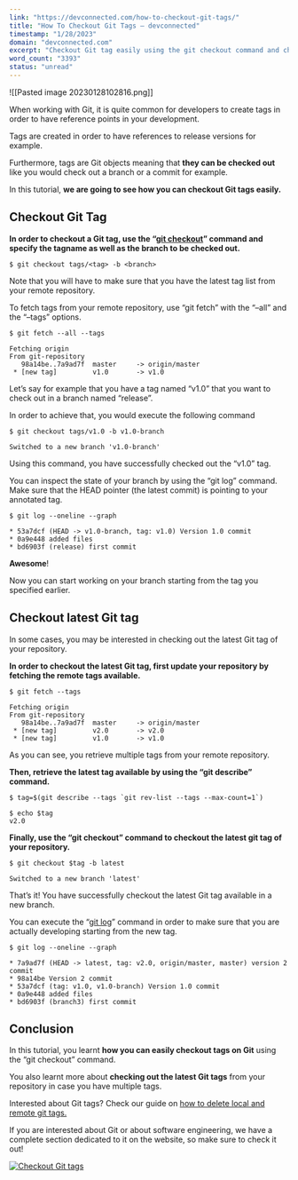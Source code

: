 ```yaml
---
link: "https://devconnected.com/how-to-checkout-git-tags/"
title: "How To Checkout Git Tags – devconnected"
timestamp: "1/28/2023"
domain: "devconnected.com"
excerpt: "Checkout Git tag easily using the git checkout command and checkout latest tags from your Git repository with git describe."
word_count: "3393"
status: "unread"
---
```

![[Pasted image 20230128102816.png]]

When working with Git, it is quite common for developers to create tags in order to have reference points in your development.

Tags are created in order to have references to release versions for example.

Furthermore, tags are Git objects meaning that **they can be checked out** like you would check out a branch or a commit for example.

In this tutorial, **we are going to see how you can checkout Git tags easily.**

## Checkout Git Tag

**In order to checkout a Git tag, use the “[git checkout](https://git-scm.com/docs/git-checkout)” command and specify the tagname as well as the branch to be checked out.**

```
$ git checkout tags/<tag> -b <branch>
```

Note that you will have to make sure that you have the latest tag list from your remote repository.

To fetch tags from your remote repository, use “git fetch” with the “–all” and the “–tags” options.

```
$ git fetch --all --tags

Fetching origin
From git-repository
   98a14be..7a9ad7f  master     -> origin/master
 * [new tag]         v1.0       -> v1.0
```

Let’s say for example that you have a tag named “v1.0” that you want to check out in a branch named “release”.

In order to achieve that, you would execute the following command

```
$ git checkout tags/v1.0 -b v1.0-branch

Switched to a new branch 'v1.0-branch'
```

Using this command, you have successfully checked out the “v1.0” tag.

You can inspect the state of your branch by using the “git log” command. Make sure that the HEAD pointer (the latest commit) is pointing to your annotated tag.

```
$ git log --oneline --graph

* 53a7dcf (HEAD -> v1.0-branch, tag: v1.0) Version 1.0 commit
* 0a9e448 added files
* bd6903f (release) first commit
```

**Awesome**!

Now you can start working on your branch starting from the tag you specified earlier.

## Checkout latest Git tag

In some cases, you may be interested in checking out the latest Git tag of your repository.

**In order to checkout the latest Git tag, first update your repository by fetching the remote tags available.**

```
$ git fetch --tags

Fetching origin
From git-repository
   98a14be..7a9ad7f  master     -> origin/master
 * [new tag]         v2.0       -> v2.0
 * [new tag]         v1.0       -> v1.0
```

As you can see, you retrieve multiple tags from your remote repository.

**Then, retrieve the latest tag available by using the “git describe” command.**

```
$ tag=$(git describe --tags `git rev-list --tags --max-count=1`)

$ echo $tag
v2.0
```

**Finally, use the “git checkout” command to checkout the latest git tag of your repository.**

```
$ git checkout $tag -b latest

Switched to a new branch 'latest'
```

That’s it! You have successfully checkout the latest Git tag available in a new branch.

You can execute the “[git log](https://www.atlassian.com/git/tutorials/git-log)” command in order to make sure that you are actually developing starting from the new tag.

```
$ git log --oneline --graph

* 7a9ad7f (HEAD -> latest, tag: v2.0, origin/master, master) version 2 commit
* 98a14be Version 2 commit
* 53a7dcf (tag: v1.0, v1.0-branch) Version 1.0 commit
* 0a9e448 added files
* bd6903f (branch3) first commit
```

## Conclusion

In this tutorial, you learnt **how you can easily checkout tags on Git** using the “git checkout” command.

You also learnt more about **checking out the latest Git tags** from your repository in case you have multiple tags.

Interested about Git tags? Check our guide on [how to delete local and remote git tags.](https://devconnected.com/how-to-delete-local-and-remote-tags-on-git/)

If you are interested about Git or about software engineering, we have a complete section dedicated to it on the website, so make sure to check it out!

[![Checkout Git tags ](https://devconnected.com/wp-content/uploads/2019/10/featured-14.png)](https://devconnected.com/tag/git/)